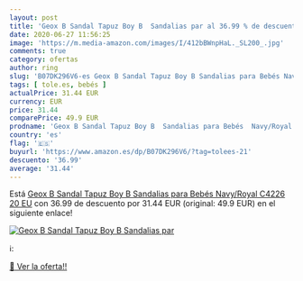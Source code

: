 ```yaml
---
layout: post
title: 'Geox B Sandal Tapuz Boy B  Sandalias par al 36.99 % de descuento'
date: 2020-06-27 11:56:25
image: 'https://m.media-amazon.com/images/I/412bBWnpHaL._SL200_.jpg'
comments: true
category: ofertas
author: ring
slug: 'B07DK296V6-es Geox B Sandal Tapuz Boy B Sandalias para Bebés Navy/Royal...'
tags: [ tole.es, bebés ]
actualPrice: 31.44 EUR
currency: EUR
price: 31.44
comparePrice: 49.9 EUR
prodname: 'Geox B Sandal Tapuz Boy B  Sandalias para Bebés  Navy/Royal C4226  20 EU'
country: 'es'
flag: '🇪🇸'
buyurl: 'https://www.amazon.es/dp/B07DK296V6/?tag=tolees-21'
descuento: '36.99'
average: '31.44'
---
```


Está [Geox B Sandal Tapuz Boy B  Sandalias para Bebés  Navy/Royal C4226  20 EU](https://www.amazon.es/dp/B07DK296V6/?tag=tolees-21) con 36.99 de descuento por 31.44 EUR (original: 49.9 EUR) en el siguiente enlace!

[![Geox B Sandal Tapuz Boy B  Sandalias par](https://m.media-amazon.com/images/I/412bBWnpHaL._SL200_.jpg)](https://www.amazon.es/dp/B07DK296V6/?tag=tolees-21)

ℹ️:


[🛒 Ver la oferta!!](https://www.amazon.es/dp/B07DK296V6/?tag=tolees-21)
